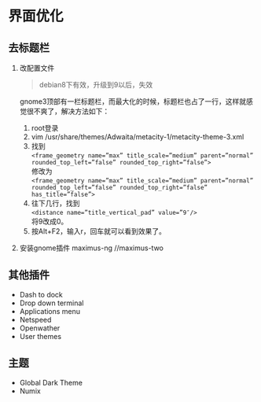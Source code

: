 # 界面优化
## 去标题栏
1. 改配置文件
	> debian8下有效，升级到9以后，失效
	
	gnome3顶部有一栏标题栏，而最大化的时候，标题栏也占了一行，这样就感觉很不爽了，解决方法如下：
	1. root登录
	3. vim /usr/share/themes/Adwaita/metacity-1/metacity-theme-3.xml
	4. 找到  
	`<frame_geometry name=”max” title_scale=”medium” parent=”normal” rounded_top_left=”false” rounded_top_right=”false”>`  
	修改为  
	`<frame_geometry name=”max” title_scale=”medium” parent=”normal” rounded_top_left=”false” rounded_top_right=”false” has_title=”false”>`
	5. 往下几行，找到  
	`<distance name=”title_vertical_pad” value=”9″/>`  
	将9改成0。
	7. 按Alt+F2，输入r，回车就可以看到效果了。
2. 安装gnome插件
	maximus-ng
	//maximus-two
## 其他插件
- Dash to dock
- Drop down terminal
- Applications menu
- Netspeed
- Openwather
- User themes
## 主题
- Global Dark Theme
- Numix
